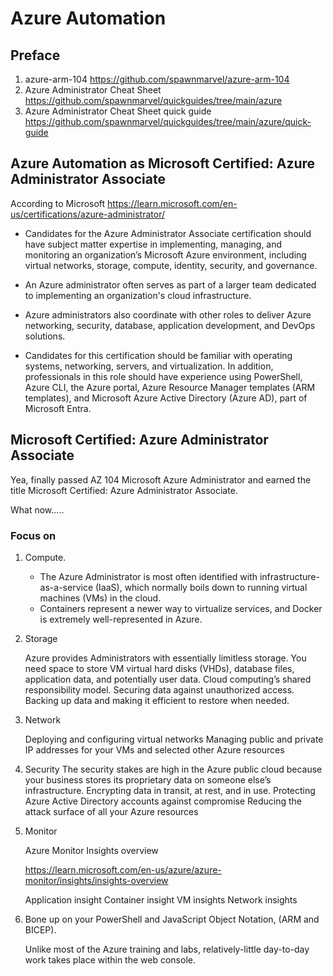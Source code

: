 # Azure Automation

## Preface

1. azure-arm-104 https://github.com/spawnmarvel/azure-arm-104
2. Azure Administrator Cheat Sheet https://github.com/spawnmarvel/quickguides/tree/main/azure
3. Azure Administrator Cheat Sheet quick guide https://github.com/spawnmarvel/quickguides/tree/main/azure/quick-guide

##  Azure Automation as Microsoft Certified: Azure Administrator Associate

According to Microsoft https://learn.microsoft.com/en-us/certifications/azure-administrator/

* Candidates for the Azure Administrator Associate certification should have subject matter expertise in implementing, managing, and monitoring an organization’s Microsoft Azure environment, including virtual networks, storage, compute, identity, security, and governance.

* An Azure administrator often serves as part of a larger team dedicated to implementing an organization's cloud infrastructure. 

* Azure administrators also coordinate with other roles to deliver Azure networking, security, database, application development, and DevOps solutions.

* Candidates for this certification should be familiar with operating systems, networking, servers, and virtualization. In addition, professionals in this role should have experience using PowerShell, Azure CLI, the Azure portal, Azure Resource Manager templates (ARM templates), and Microsoft Azure Active Directory (Azure AD), part of Microsoft Entra.

## Microsoft Certified: Azure Administrator Associate

Yea, finally passed AZ 104 Microsoft Azure Administrator and earned the title Microsoft Certified: Azure Administrator Associate.

What now.....

### Focus on

1. Compute. 

   * The Azure Administrator is most often identified with infrastructure-as-a-service (IaaS), which normally boils down to running virtual machines (VMs) in the cloud.
   * Containers represent a newer way to virtualize services, and Docker is extremely well-represented in Azure.

2. Storage

   Azure provides Administrators with essentially limitless storage. You need space to store VM virtual hard disks (VHDs), database files, application data, and potentially user data.
   Cloud computing’s shared responsibility model.
   Securing data against unauthorized access.
   Backing up data and making it efficient to restore when needed.

3. Network

   Deploying and configuring virtual networks
   Managing public and private IP addresses for your VMs and selected other Azure resources

4. Security
   The security stakes are high in the Azure public cloud because your business stores its proprietary data on someone else’s infrastructure.
   Encrypting data in transit, at rest, and in use.
   Protecting Azure Active Directory accounts against compromise
   Reducing the attack surface of all your Azure resources

5. Monitor

   Azure Monitor Insights overview

   https://learn.microsoft.com/en-us/azure/azure-monitor/insights/insights-overview

   Application insight
   Container insight
   VM insights
   Network insights


6. Bone up on your PowerShell and JavaScript Object Notation, (ARM and BICEP).

   Unlike most of the Azure training and labs, relatively-little day-to-day work takes place within the web console.

